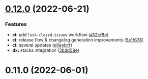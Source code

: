 # [0.12.0](https://github.com/openweblabs/vue-component-library-starter/compare/v0.11.0...v0.12.0) (2022-06-21)


### Features

* **ci:** add `lock-closed-issues` workflow ([a52cf8e](https://github.com/openweblabs/vue-component-library-starter/commit/a52cf8ed65ea5272cd8f915c000e71a1f1333caf))
* **ci:** release flow & changelog generation improvements ([5e1f678](https://github.com/openweblabs/vue-component-library-starter/commit/5e1f678249aecc4c385fbfd0bb6a37ed104e2bdf))
* **ci:** several updates ([e8eabcf](https://github.com/openweblabs/vue-component-library-starter/commit/e8eabcfe25eadee9ef020bb4b8f1628cbb184b64))
* **dx:** stacks integration ([3bdd08e](https://github.com/openweblabs/vue-component-library-starter/commit/3bdd08e56f38dc21792c7a2d922885d17b68b706))



# 0.11.0 (2022-06-01)



